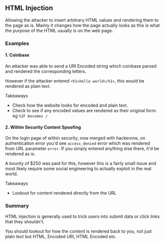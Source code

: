 ## HTML Injection
Allowing the attacker to insert arbitrary HTML values and rendering them to the page as is. Mainly it changes how the page actually looks as this is what the purpose of the HTML usually is on the web page.

### Examples
#### 1. Coinbase
An attacker was able to send a URI Encoded string which coinbase parsed and rendered the corresponding letters.

However if the attacker entered `<h1>hello world</h1>`, this would be rendered as plain text.

Takeaways
* Check how the website looks for encoded and plain text.
* Check to see if any encoded values are rendered as their original form. eg `%2F becomes /`


#### 2. Within Security Content Spoofing
On the login page of within security, now merged with hackerone, on authentication error you'd see `access_denied` error which was rendered from URL parameter `error`. If you simply entered anything else there, it'd be rendered as is.

A bounty of $250 was paid for this, however this is a fairly small issue and most likely require some social engineering to actually exploit in the real world.

Takeaways
* Lookout for content rendered directly from the URL

### Summary
HTML injection is generally used to trick users into submit data or click links that they shouldn't.

You should lookout for how the content is rendered back to you, not just plain text but HTML, Encoded URI, HTML Encoded etc.
